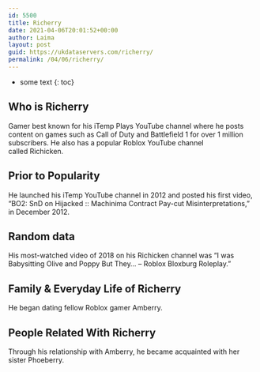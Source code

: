 ```yaml
---
id: 5500
title: Richerry
date: 2021-04-06T20:01:52+00:00
author: Laima
layout: post
guid: https://ukdataservers.com/richerry/
permalink: /04/06/richerry/
---
```


* some text
{: toc}


## Who is Richerry
                  
                  
                  
Gamer best known for his iTemp Plays YouTube channel where he posts content on games such as Call of Duty and Battlefield 1 for over 1 million subscribers. He also has a popular Roblox YouTube channel called Richicken. 
                  
              
            
              
            
                
                
                
## Prior to Popularity
                  
                  
                  
He launched his iTemp YouTube channel in 2012 and posted his first video, &#8220;BO2: SnD on Hijacked :: Machinima Contract Pay-cut Misinterpretations,&#8221; in December 2012. 
                  
              
            
              
            
                
                
                
## Random data
                  
                  
                  
His most-watched video of 2018 on his Richicken channel was &#8220;I was Babysitting Olive and Poppy But They&#8230; &#8211; Roblox Bloxburg Roleplay.&#8221;
                  
              
            
              
            
                
                
                
## Family & Everyday Life of Richerry
                  
                  
                  
He began dating fellow Roblox gamer Amberry.
                  
              
            
              
            
                
                
                
## People Related With Richerry
                  
                  
                  
Through his relationship with Amberry, he became acquainted with her sister Phoeberry. 
                  
              
            
              
            
                
              
            
              
              
            
            
              
            
          
          
          